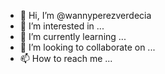 - 👋 Hi, I’m @wannyperezverdecia
- 👀 I’m interested in ...
- 🌱 I’m currently learning ...
- 💞️ I’m looking to collaborate on ...
- 📫 How to reach me ...

<!---
wannyperezverdecia/wannyperezverdecia is a ✨ special ✨ repository because its `README.md` (this file) appears on your GitHub profile.
You can click the Preview link to take a look at your changes.
--->
